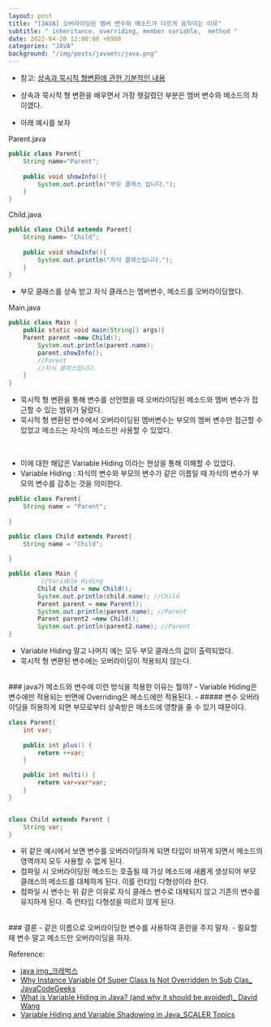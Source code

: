 ```yaml
---
layout: post
title: "[JAVA] 오버라이딩된 멤버 변수와 메소드가 다르게 움직이는 이유"
subtitle: " inheritance, overriding, member variable,  method "
date: 2022-04-20 12:00:00 +0900
categories: "JAVA"
background: "/img/posts/javaetc/java.png"
---
```


- 참고: [상속과 묵시적 형변환에 관한 기본적인 내용](https://ddungi.github.io/java/2022/04/13/upcasting/)

- 상속과 묵시적 형 변환을 배우면서 가장 헷갈렸던 부분은 멤버 변수와 메소드의 차이였다.
- 아래 예시를 보자

Parent.java

```java
public class Parent{
	String name="Parent";
    
    public void showInfo(){
    	System.out.println("부모 클래스 입니다.");
    }
}
```

Child.java

```java
public class Child extends Parent{
    String name= "Child";
    
    public void showInfo(){
    	System.out.println("자식 클래스입니다.");
    }
}

```

- 부모 클래스를 상속 받고 자식 클래스는 멤버변수, 메소드를 오버라이딩했다.

Main.java

```java
public class Main {
	public static void main(String[] args){
	Parent parent =new Child();
		System.out.println(parent.name);
		parent.showInfo();
		//Parent
		//자식 클래스입니다.
	}
}

```

- 묵시적 형 변환을 통해 변수를 선언했을 때 오버라이딩된 메소드와 멤버 변수가 접근할 수 있는 범위가 달랐다. 
- 묵시적 형 변환된 변수에서 오버라이딩된 멤버변수는 부모의 멤버 변수만 접근할 수 있었고 메소드는 자식의 메소드만 사용할 수 있었다.

<br>

- 이에 대한 해답은 Variable Hiding 이라는 현상을 통해 이해할 수 있었다.
- Variable Hiding : 자식의 변수와 부모의 변수가 같은 이름일 때 자식의 변수가 부모의 변수를 감추는 것을 의미한다.

```java
public class Parent{
	String name = "Parent";
    
}

public class Child extends Parent{
    String name = "Child";
   
}

public class Main {
		 //Variable Hiding
		Child child = new Child();
		System.out.println(child.name); //Child 
		Parent parent = new Parent();
		System.out.println(parent.name); //Parent
		Parent parent2 =new Child();
		System.out.println(parent2.name); //Parent
}
```

- Variable Hiding 말고 나머지 예는 모두 부모 클래스의 값이 출력되었다. 
- 묵시적 형 변환된 변수에는 오버라이딩이 적용되지 않는다. 

<br>
### java가 메소드와 변수에 이런 방식을 적용한 이유는 뭘까?
- Variable Hiding은 변수에만 적용되는 반면에 Overriding은 메소드에만 적용된다.  
- #####  변수 오버라이딩을 허용하게 되면 부모로부터 상속받은 메소드에 영향을 줄 수 있기 때문이다.

```java
class Parent{
	int var;
	
	public int plus() {
		return ++var;
    }

	public int multi() {
        return var=var*var;
    }
} 


class Child extends Parent {
	String var;
}

```

- 위 같은 예시에서 보면 변수를 오버라이딩하게 되면 타입이 바뀌게 되면서 메소드의 영역까지 모두 사용할 수 없게 된다. 
- 컴파일 시 오버라이딩된 메소드는 호출될 때 가상 메소드에 새롭게 생성되어 부모 클래스의 메소드를 대체하게 된다. 이를 런타임 다형성이라 한다. 
- 컴파일 시 변수는 위 같은 이유로 자식 클래스 변수로 대체되지 않고 기존의 변수를 유지하게 된다. 즉 런타임 다형성을 따르지 않게 된다.

<br>
### 결론
- 같은 이름으로 오버라이딩한 변수를 사용하여 혼란을 주지 말자.
-  필요할 때 변수 말고 메소드만 오버라이딩을 하자.

<br>

Reference:
- [java img_크레벅스](https://www.crebugs.com/product/view.php?idx=7382&code=1412)  
- [Why Instance Variable Of Super Class Is Not Overridden In Sub Clas_ JavaCodeGeeks](https://www.javacodegeeks.com/2018/11/instance-variable-class-overridden-class.html)
- [What is Variable Hiding in Java? (and why it should be avoided)_ David Wang](https://medium.com/@davidwang19426/what-is-variable-hiding-in-java-and-why-it-should-be-avoided-56f07cded6ca)
- [Variable Hiding and Variable Shadowing in Java_SCALER Topics](https://www.scaler.com/topics/java/variable-hiding-and-variable-shadowing-in-java/)